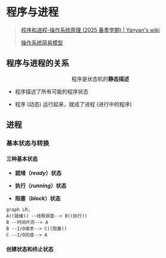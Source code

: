 # 程序与进程

> [程序和进程-操作系统原理 (2025 春季学期) | Yanyan's wiki](https://jyywiki.cn/OS/2025/lect5.md)
>
> [操作系统简易模型](os-model.md)


## 程序与进程的关系

<div class="text-center-container" style="text-align: center;">
    <p>程序是状态机的<strong>静态描述</strong></p>
</div>

- 程序描述了所有可能的程序状态

- 程序 (动态) 运行起来，就成了进程 (进行中的程序)

## 进程

### 基本状态与转换

#### 三种基本状态

- **就绪（*ready*）状态**

- **执行（*running*）状态**

- **阻塞（*block*）状态**

```mermaid
graph LR;
A((就绪)) --线程调度--> B((执行))
B --时间片完--> A
B --I/O请求--> C((阻塞))
C --I/O完成--> A
```

#### 创建状态和终止状态
